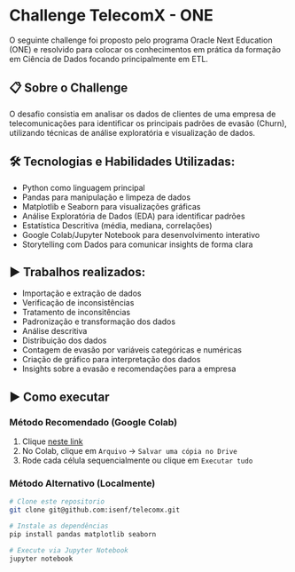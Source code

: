 # Challenge TelecomX - ONE

O seguinte challenge foi proposto pelo programa Oracle Next Education (ONE) e resolvido para colocar os conhecimentos em prática da formação em Ciência de Dados focando principalmente em ETL.

## 📋 Sobre o Challenge

O desafio consistia em analisar os dados de clientes de uma empresa de telecomunicações para identificar os principais padrões de evasão (Churn), utilizando técnicas de análise exploratória e visualização de dados.

## 🛠️ Tecnologias e Habilidades Utilizadas:
- Python como linguagem principal
- Pandas para manipulação e limpeza de dados
- Matplotlib e Seaborn para visualizações gráficas
- Análise Exploratória de Dados (EDA) para identificar padrões
- Estatística Descritiva (média, mediana, correlações)
- Google Colab/Jupyter Notebook para desenvolvimento interativo
- Storytelling com Dados para comunicar insights de forma clara

## ▶️ Trabalhos realizados:
- Importação e extração de dados
- Verificação de inconsistências
- Tratamento de inconsitências
- Padronização e transformação dos dados
- Análise descritiva
- Distribuição dos dados
- Contagem de evasão por variáveis categóricas e numéricas
- Criação de gráfico para interpretação dos dados
- Insights sobre a evasão e recomendações para a empresa

## ▶️ Como executar
### Método Recomendado (Google Colab)
1. Clique [neste link](https://colab.research.google.com/drive/1HU57h6hx28NUjzUZRbr-0NI8aJ9Mn6Pe#scrollTo=cbgRV9wF_Fos)
2. No Colab, clique em `Arquivo` -> `Salvar uma cópia no Drive`
3. Rode cada célula sequencialmente ou clique em `Executar tudo`

### Método Alternativo (Localmente)
```bash
# Clone este repositorio
git clone git@github.com:isenf/telecomx.git

# Instale as dependências
pip install pandas matplotlib seaborn

# Execute via Jupyter Notebook
jupyter notebook

